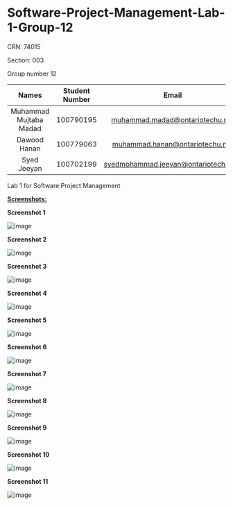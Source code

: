 # Software-Project-Management-Lab-1-Group-12

CRN: 74015

Section: 003

Group number 12

| Names | Student Number | Email |
| :---:         |     :---:      |          :---: |
| Muhammad Mujtaba Madad   | 100790195     | muhammad.madad@ontariotechu.net    |
| Dawood Hanan     | 100779063       | muhammad.hanan@ontariotechu.net      |
| Syed Jeeyan | 100702199 | syedmohammad.jeeyan@ontariotechu.net |

Lab 1 for Software Project Management 

__<ins>Screenshots:</ins>__

__Screenshot 1__

![image](https://github.com/dwddwddwd/Software-Project-Management-Lab-1/assets/145510715/8eceffa7-5535-46b7-b78d-1c7c5506dfdf)

__Screenshot 2__

![image](https://github.com/dwddwddwd/Software-Project-Management-Lab-1/assets/145510715/942524de-8263-4c3c-86de-fdb75ff71e18)

__Screenshot 3__

![image](https://github.com/dwddwddwd/Software-Project-Management-Lab-1/assets/145510715/99ad16a9-411c-405a-9edb-718bcae9ee12)

__Screenshot 4__

![image](https://github.com/dwddwddwd/Software-Project-Management-Lab-1/assets/145510715/4964238a-2c6b-4ced-8848-f5944ad82285)

__Screenshot 5__

![image](https://github.com/dwddwddwd/Software-Project-Management-Lab-1/assets/145510715/ab4255fe-adbc-4d3d-a674-ba4ba9528fde)

__Screenshot 6__

![image](https://github.com/dwddwddwd/Software-Project-Management-Lab-1/assets/145510715/e16106f4-ff5d-4bd4-82b6-78f77b83f323)

__Screenshot 7__

![image](https://github.com/dwddwddwd/Software-Project-Management-Lab-1/assets/145510715/dd30beb1-caf3-4251-b327-ba6b78bd2e68)

__Screenshot 8__

![image](https://github.com/dwddwddwd/Software-Project-Management-Lab-1/assets/145510715/550500de-12df-4799-9a3c-ffa53174e88b)

__Screenshot 9__

![image](https://github.com/dwddwddwd/Software-Project-Management-Lab-1/assets/145510715/364a616b-f5ca-44bf-be36-7a2421aa5a8c)

__Screenshot 10__

![image](https://github.com/dwddwddwd/Software-Project-Management-Lab-1/assets/145510715/885fb63e-66fd-40d5-bd43-7cc663b59829)

__Screenshot 11__

![image](https://github.com/dwddwddwd/Software-Project-Management-Lab-1/assets/145510715/32d42088-8c52-4bb9-9508-c8726ac107e7)

